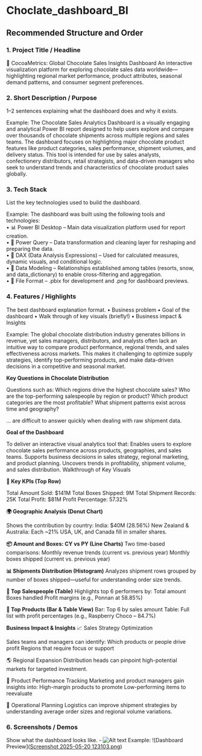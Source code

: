 # Choclate_dashboard_BI
## Recommended Structure and Order
### 1.	Project Title / Headline
🍫 CocoaMetrics: Global Chocolate Sales Insights Dashboard
An interactive visualization platform for exploring chocolate sales data worldwide—highlighting regional market performance, product attributes, seasonal demand patterns, and consumer segment preferences.

### 2.	Short Description / Purpose
1–2 sentences explaining what the dashboard does and why it exists.

Example: 
The Chocolate Sales Analytics Dashboard is a visually engaging and analytical Power BI report designed to help users explore and compare over thousands of chocolate shipments across multiple regions and sales teams. The dashboard focuses on highlighting major chocolate product features like product categories, sales performance, shipment volumes, and delivery status. This tool is intended for use by sales analysts, confectionery distributors, retail strategists, and data-driven managers who seek to understand trends and characteristics of chocolate product sales globally.

### 3.	Tech Stack
List the key technologies used to build the dashboard.

Example:
The dashboard was built using the following tools and technologies:<br>
•	📊 Power BI Desktop – Main data visualization platform used for report creation.<br>
•	📂 Power Query – Data transformation and cleaning layer for reshaping and preparing the data.<br>
•	🧠 DAX (Data Analysis Expressions) – Used for calculated measures, dynamic visuals, and conditional logic.<br>
•	📝 Data Modeling – Relationships established among tables (resorts, snow, and data_dictionary) to enable cross-filtering and aggregation.<br>
•	📁 File Format – .pbix for development and .png for dashboard previews.


### 4.	Features / Highlights
The best dashboard explanation format. 
•	Business problem
•	Goal of the dashboard
•	Walk through of key visuals (briefly!)
•	Business impact & Insights

Example:
The global chocolate distribution industry generates billions in revenue, yet sales managers, distributors, and analysts often lack an intuitive way to compare product performance, regional trends, and sales effectiveness across markets. This makes it challenging to optimize supply strategies, identify top-performing products, and make data-driven decisions in a competitive and seasonal market.


**Key Questions in Chocolate Distribution**

Questions such as:
Which regions drive the highest chocolate sales?
Who are the top-performing salespeople by region or product?
Which product categories are the most profitable?
What shipment patterns exist across time and geography?

… are difficult to answer quickly when dealing with raw shipment data.

**Goal of the Dashboard**

To deliver an interactive visual analytics tool that:
Enables users to explore chocolate sales performance across products, geographies, and sales teams.
Supports business decisions in sales strategy, regional marketing, and product planning.
Uncovers trends in profitability, shipment volume, and sales distribution.
Walkthrough of Key Visuals

**🔑 Key KPIs (Top Row)**

Total Amount Sold: $141M
Total Boxes Shipped: 9M
Total Shipment Records: 25K
Total Profit: $81M
Profit Percentage: 57.32%

**🌍 Geographic Analysis (Donut Chart)**

Shows the contribution by country:
India: $40M (28.56%)
New Zealand & Australia: Each ~21%
USA, UK, and Canada fill in smaller shares.

**📦 Amount and Boxes: CY vs PY (Line Charts)**
Two time-based comparisons:
Monthly revenue trends (current vs. previous year)
Monthly boxes shipped (current vs. previous year)

**📊 Shipments Distribution (Histogram)**
Analyzes shipment rows grouped by number of boxes shipped—useful for understanding order size trends.

**🥇 Top Salespeople (Table)**
Highlights top 6 performers by:
Total amount
Boxes handled
Profit margins (e.g., Ponnan at 58.85%)

**🍫 Top Products (Bar & Table View)**
Bar: Top 6 by sales amount
Table: Full list with profit percentages (e.g., Raspberry Choco – 84.7%)

**Business Impact & Insights**
📈 Sales Strategy Optimization

Sales teams and managers can identify:
Which products or people drive profit
Regions that require focus or support

🌎 Regional Expansion
Distribution heads can pinpoint high-potential markets for targeted investment.

🎯 Product Performance Tracking
Marketing and product managers gain insights into:
High-margin products to promote
Low-performing items to reevaluate

🚛 Operational Planning
Logistics can improve shipment strategies by understanding average order sizes and regional volume variations.

### 6.	Screenshots / Demos
Show what the dashboard looks like. - ![Alt text]([https://github.com/username/repo/assets/image.png](https://github.com/GoondlaBalaji/Choclate_dashboard_BI/blob/main/Screenshot%202025-05-20%20123103.png))
Example: ![Dashboard Preview]([Screenshot 2025-05-20 123103.png](https://github.com/GoondlaBalaji/Choclate_dashboard_BI/blob/main/Screenshot%202025-05-20%20123103.png))
